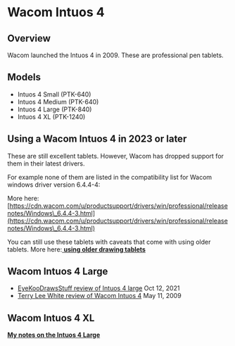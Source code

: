 # Wacom Intuos 4

## Overview

Wacom launched the Intuos 4 in 2009. These are professional pen tablets.

## Models

* Intuos 4 Small (PTK-640)
* Intuos 4 Medium (PTK-640)
* Intuos 4 Large (PTK-840)
* Intuos 4 XL (PTK-1240)

## Using a Wacom Intuos 4 in 2023 or later

These are still excellent tablets. However, Wacom has dropped support for them in their latest drivers.

For example none of them are listed in the compatibility list for Wacom windows driver version 6.4.4-4:&#x20;

More here: [https://cdn.wacom.com/u/productsupport/drivers/win/professional/releasenotes/Windows\_6.4.4-3.html](https://cdn.wacom.com/u/productsupport/drivers/win/professional/releasenotes/Windows\_6.4.4-3.html)

You can still use these tablets with caveats that come with using older tablets. More here:[ **using older drawing tablets**](../../../guides/general/using-older-drawing-tablets.md)

## Wacom Intuos 4 Large

* [EyeKooDrawsStuff review of Intuos 4 large](https://www.youtube.com/watch?v=GAb-mte-j5w) Oct 12, 2021
* [Terry Lee White review of Wacom Intuos 4](https://www.youtube.com/watch?v=yKQlAiATVzI) May 11, 2009

## Wacom Intuos 4 XL

[**My notes on the Intuos 4 Large**](7p-notes-wacom-intuos-4-xl-ptk-1240.md)
